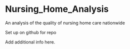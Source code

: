 # Nursing_Home_Analysis
An analysis of the quality of nursing home care nationwide

Set up on github for repo

Add additional info here.
